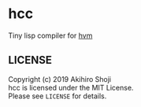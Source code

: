 # hcc
Tiny lisp compiler for [hvm](https://github.com/alphaKAI/cplayground/blob/master/minilisp.c)  

## LICENSE
Copyright (c) 2019 Akihiro Shoji  
hcc is licensed under the MIT License.  
Please see `LICENSE` for details.  